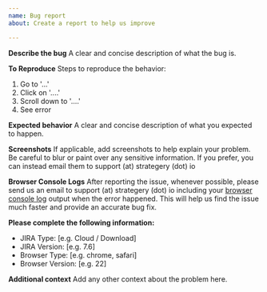 ```yaml
---
name: Bug report
about: Create a report to help us improve

---
```


**Describe the bug**
A clear and concise description of what the bug is.

**To Reproduce**
Steps to reproduce the behavior:
1. Go to '...'
2. Click on '....'
3. Scroll down to '....'
4. See error

**Expected behavior**
A clear and concise description of what you expected to happen.

**Screenshots**
If applicable, add screenshots to help explain your problem. Be careful to blur or paint over any sensitive information. If you prefer, you can instead email them to support (at) strategery (dot) io

**Browser Console Logs**
After reporting the issue, whenever possible, please send us an email to support (at) strategery (dot) io including your [browser console log](https://kb.mailster.co/how-can-i-open-the-browsers-console/) output when the error happened. This will help us find the issue much faster and provide an accurate bug fix.

**Please complete the following information:**
 - JIRA Type: [e.g. Cloud / Download]
 - JIRA Version: [e.g. 7.6]
 - Browser Type: [e.g. chrome, safari]
 - Browser Version: [e.g. 22]

**Additional context**
Add any other context about the problem here.
